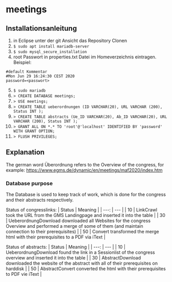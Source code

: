 # meetings

## Installationsanleitung

1. in Eclipse unter der git Ansicht das Repository Clonen
2. `$ sudo apt install mariadb-server`
3. `$ sudo mysql_secure_installation`
4. root Passwort in properties.txt Datei im Homeverzeichnis eintragen.
Beispiel:
```
#default Kommentar
#Mon Jun 29 16:24:30 CEST 2020
password=<passwort>
```
5. `$ sudo mariadb`
6. `> CREATE DATABASE meetings;`
7. `> USE meetings;`
8. `> CREATE TABLE ueberordnungen (ID VARCHAR(20), URL VARCHAR (200), Status INT );`
9. `> CREATE TABLE abstracts (Ue_ID VARCHAR(20), Ab_ID VARCHAR(20), URL VARCHAR (200), Status INT );`
10. `> GRANT ALL ON *.* TO 'root'@'localhost' IDENTIFIED BY 'password' WITH GRANT OPTION;`
11. `> FLUSH PRIVILEGES;`

## Explanation

The german word Überordnung refers to the Overview of the congress, for example: https://www.egms.de/dynamic/en/meetings/maf2020/index.htm

### Database purpose

The Database is used to keep track of work, which is done for the congress and their abstracts respectively.

Status of congresslinks:
| Status | Meaning |
| ---: | --- |
| 10 | LinkCrawl took the URL from the GMS Landingpage and inserted it into the table |
| 30 | UeberordnungDownload downloaded all Websites for the congress Overview and performed a merge of some of them (and maintain connection to their prerequisites) |
| 50 | Convert transformed the merge html with their prerequisites to a PDF via iText |

Status of abstracts:
| Status | Meaning |
| ---: | --- |
| 10 | UeberordnungDownload found the link in a Sessionlist of the congress overview and inserted it into the table |
| 30 | AbstractDownload downloaded the website of the abstract with all of their prerequisites on harddisk  |
| 50 | AbstractConvert converted the html with their prerequisites to PDF vie iText |
